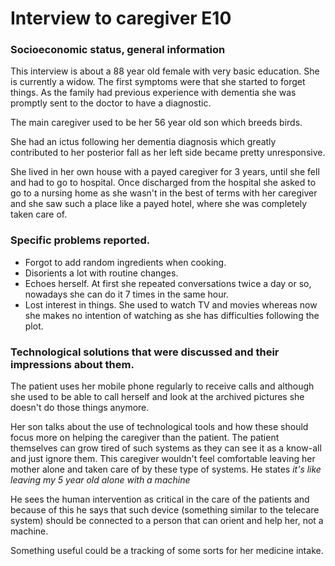 # Interview to caregiver E10

### Socioeconomic status, general information
This interview is about a 88 year old female with very basic education. She is currently a widow. The first symptoms were that she started to forget things. As the family had previous experience with dementia she was promptly sent to the doctor to have a diagnostic.

The main caregiver used to be her 56 year old son which breeds birds.

She had an ictus following her dementia diagnosis which greatly contributed to her posterior fall as her left side became pretty unresponsive.

She lived in her own house with a payed caregiver for 3 years, until she fell and had to go to hospital. Once discharged from the hospital she asked to go to a nursing home as she wasn't in the best of terms with her caregiver and she saw such a place like a payed hotel, where she was completely taken care of.

### Specific problems reported.
* Forgot to add random ingredients when cooking.
* Disorients a lot with routine changes.
* Echoes herself. At first she repeated conversations twice a day or so, nowadays she can do it 7 times in the same hour.
* Lost interest in things. She used to watch TV and movies whereas now she makes no intention of watching as she has difficulties following the plot.

### Technological solutions that were discussed and their impressions about them.

The patient uses her mobile phone regularly to receive calls and although she used to be able to call herself and look at the archived pictures she doesn't do those things anymore.

Her son talks about the use of technological tools and how these should focus more on helping the caregiver than the patient. The patient themselves can grow tired of such systems as they can see it as a know-all and just ignore them. This caregiver wouldn't feel comfortable leaving her mother alone and taken care of by these type of systems. He states *it's like leaving my 5 year old alone with a machine*

He sees the human intervention as critical in the care of the patients and because of this he says that such device (something similar to the telecare system) should be connected to a person that can orient and help her, not a machine.

Something useful could be a tracking of some sorts for her medicine intake.

